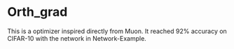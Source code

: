 # Orth_grad

This is a optimizer inspired directly from Muon. It reached 92% accuracy on CIFAR-10 with the network in Network-Example.
